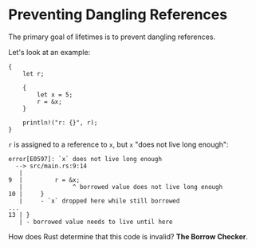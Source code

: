 # Preventing Dangling References

The primary goal of lifetimes is to prevent dangling references.

Let's look at an example:

```rust,ignore
{
    let r;

    {
        let x = 5;
        r = &x;
    }

    println!("r: {}", r);
}
```

`r` is assigned to a reference to `x`, but `x` "does not live long enough":

```plaintext
error[E0597]: `x` does not live long enough
  --> src/main.rs:9:14
   |
9  |         r = &x;
   |              ^ borrowed value does not live long enough
10 |     }
   |     - `x` dropped here while still borrowed
...
13 | }
   | - borrowed value needs to live until here
```

How does Rust determine that this code is invalid? __The Borrow Checker__.
